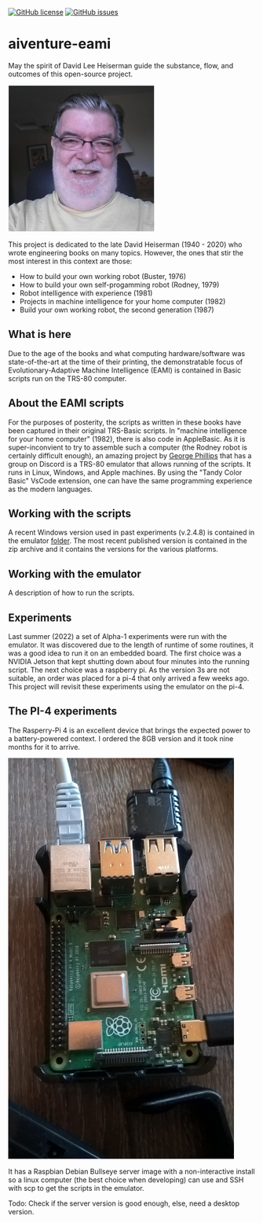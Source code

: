 [![GitHub license](https://img.shields.io/github/license/cartheur/aiventure-eami)](https://github.com/cartheur/aiventure-eami/blob/main/LICENSE.txt)
[![GitHub issues](https://img.shields.io/github/issues/cartheur/aiventure-eami)](https://github.com/cartheur/aiventure-eami/issues)

# aiventure-eami

May the spirit of David Lee Heiserman guide the substance, flow, and outcomes of this open-source project.

![David Heiserman](/images/Heiserman.png "Spiritual guide")

This project is dedicated to the late David Heiserman (1940 - 2020) who wrote engineering books on many topics. However, the ones that stir the most interest in this context are those:

* How to build your own working robot (Buster, 1976)
* How to build your own self-progamming robot (Rodney, 1979)
* Robot intelligence with experience (1981)
* Projects in machine intelligence for your home computer (1982)
* Build your own working robot, the second generation (1987)

## What is here

Due to the age of the books and what computing hardware/software was state-of-the-art at the time of their printing, the demonstratable focus of Evolutionary-Adaptive Machine Intelligence (EAMI) is contained in Basic scripts run on the TRS-80 computer. 

## About the EAMI scripts

For the purposes of posterity, the scripts as written in these books have been captured in their original TRS-Basic scripts. In "machine intelligence for your home computer" (1982), there is also code in AppleBasic. As it is super-inconvient to try to assemble such a computer (the Rodney robot is certainly difficult enough), an amazing project by [George Phillips](http://48k.ca/trs80gp.html) that has a group on Discord is a TRS-80 emulator that allows running of the scripts. It runs in Linux, Windows, and Apple machines. By using the "Tandy Color Basic" VsCode extension, one can have the same programming experience as the modern languages.

## Working with the scripts

A recent Windows version used in past experiments (v.2.4.8) is contained in the emulator [folder](/emulator/). The most recent published version is contained in the zip archive and it contains the versions for the various platforms.

## Working with the emulator

A description of how to run the scripts.

## Experiments

Last summer (2022) a set of Alpha-1 experiments were run with the emulator. It was discovered due to the length of runtime of some routines, it was a good idea to run it on an embedded board. The first choice was a NVIDIA Jetson that kept shutting down about four minutes into the running script. The next choice was a raspberry pi. As the version 3s are not suitable, an order was placed for a pi-4 that only arrived a few weeks ago. This project will revisit these experiments using the emulator on the pi-4.

## The PI-4 experiments

The Rasperry-Pi 4 is an excellent device that brings the expected power to a battery-powered context. I ordered the 8GB version and it took nine months for it to arrive.

![PI-4 w-8GB](/images/pi-4.jpg "Working hardware")

It has a Raspbian Debian Bullseye server image with a non-interactive install so a linux computer (the best choice when developing) can use and SSH with scp to get the scripts in the emulator.

Todo: Check if the server version is good enough, else, need a desktop version.
